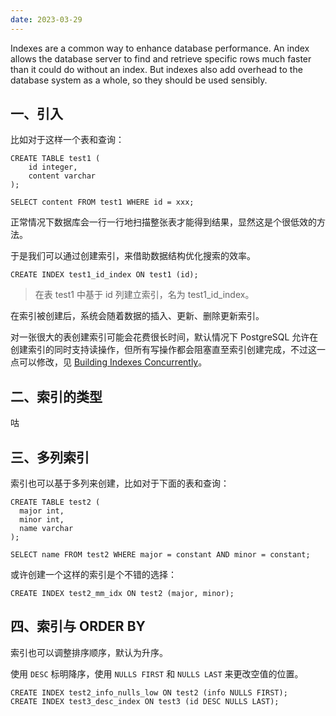 ```yaml
---
date: 2023-03-29
---
```


Indexes are a common way to enhance database performance. An index allows the database server to find and retrieve specific rows much faster than it could do without an index. But indexes also add overhead to the database system as a whole, so they should be used sensibly.

## 一、引入

比如对于这样一个表和查询：

```postgresql
CREATE TABLE test1 (
    id integer,
    content varchar
);
```

```postgresql
SELECT content FROM test1 WHERE id = xxx;
```

正常情况下数据库会一行一行地扫描整张表才能得到结果，显然这是个很低效的方法。

于是我们可以通过创建索引，来借助数据结构优化搜索的效率。

```postgresql
CREATE INDEX test1_id_index ON test1 (id);
```

> 在表 test1 中基于 id 列建立索引，名为 test1_id_index。

在索引被创建后，系统会随着数据的插入、更新、删除更新索引。

对一张很大的表创建索引可能会花费很长时间，默认情况下 PostgreSQL 允许在创建索引的同时支持读操作，但所有写操作都会阻塞直至索引创建完成，不过这一点可以修改，见 [Building Indexes Concurrently](https://www.postgresql.org/docs/15/sql-createindex.html#SQL-CREATEINDEX-CONCURRENTLY)。

## 二、索引的类型

咕

## 三、多列索引

索引也可以基于多列来创建，比如对于下面的表和查询：

```postgresql
CREATE TABLE test2 (
  major int,
  minor int,
  name varchar
);
```

```postgresql
SELECT name FROM test2 WHERE major = constant AND minor = constant;
```

或许创建一个这样的索引是个不错的选择：

```postgresql
CREATE INDEX test2_mm_idx ON test2 (major, minor);
```

## 四、索引与 ORDER BY

索引也可以调整排序顺序，默认为升序。

使用 `DESC` 标明降序，使用 `NULLS FIRST` 和 `NULLS LAST` 来更改空值的位置。

```POSTGRESQL
CREATE INDEX test2_info_nulls_low ON test2 (info NULLS FIRST);
CREATE INDEX test3_desc_index ON test3 (id DESC NULLS LAST);
```

